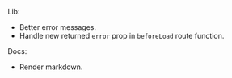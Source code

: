 Lib:

- Better error messages.
- Handle new returned `error` prop in `beforeLoad` route function.

Docs:

- Render markdown.
